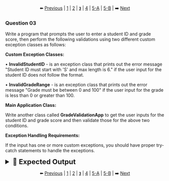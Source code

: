 
<div align="center">

⬅️ [Previous](2.md) | [1](1.md) | [2](2.md) | [**`3`**](3.md) | [4](4.md) | [5-A](5-A.md) | [5-B](5-B.md) | ➡️ [Next](4.md)

</div>

### Question 03

Write a program that prompts the user to enter a student ID and grade score, then perform the following validations using two different custom exception classes as follows:

**Custom Exception Classes:**

• **InvalidStudentID** - is an exception class that prints out the error message "Student ID must start with 'S' and max length is 6." if the user input for the student ID does not follow the format.

• **InvalidGradeRange** - is an exception class that prints out the error message "Grade must be between 0 and 100" if the user input for the grade is less than 0 or greater than 100.

**Main Application Class:**

Write another class called **GradeValidationApp** to get the user inputs for the student ID and grade score and then validate those for the above two conditions. 

**Exception Handling Requirements:**

If the input has one or more custom exceptions, you should have proper try-catch statements to handle the exceptions.


<details>
  <summary style="font-size:22px; font-weight:bold">🌟 Expected Output</summary>
  
  ![image](../../Assets/Final/2/3.1.png)

  ---

  ![image](../../Assets/Final/2/3.2.png)

  ---

  ![image](../../Assets/Final/2/3.3.png)
  
</details>

<div align="center">

⬅️ [Previous](2.md) | [1](1.md) | [2](2.md) | [**`3`**](3.md) | [4](4.md) | [5-A](5-A.md) | [5-B](5-B.md) | ➡️ [Next](4.md)

</div>
